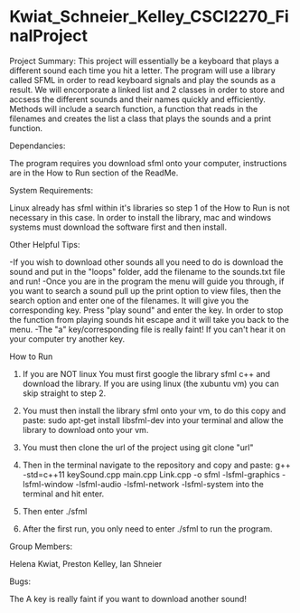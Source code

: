 # Kwiat_Schneier_Kelley_CSCI2270_FinalProject

Project Summary:
This project will essentially be a keyboard that plays a different sound each time you hit a letter. The program will use a library called SFML in order to read keyboard signals and play the sounds as a result. We will encorporate a linked list and 2 classes in order to store and accsess the different sounds and their names quickly and efficiently. Methods will include a search function, a function that reads in the filenames and creates the list a class that plays the sounds and a print function.  

Dependancies:

The program requires you download sfml onto your computer, instructions are in the How to Run section of the ReadMe.

System Requirements:

Linux already has sfml within it's libraries so step 1 of the How to Run is not necessary in this case. In order to install the library, mac and windows systems must download the software first and then install.

Other Helpful Tips:

-If you wish to download other sounds all you need to do is download the sound and put in the "loops" folder, add the filename to the sounds.txt file and run! 
-Once you are in the program the menu will guide you through, if you want to search a sound pull up the print option to view files, then the search option and enter one of the filenames. It will give you the corresponding key. Press "play sound" and enter the key. In order to stop the function from playing sounds hit escape and it will take you back to the menu. 
-The "a" key/corresponding file is really faint! If you can't hear it on your computer try another key.

How to Run

1. If you are NOT linux You must first google the library sfml c++ and download the library. If you are using linux (the xubuntu vm) you can skip straight to step 2.

2. You must then install the library sfml onto your vm, to do this copy and paste: sudo apt-get install libsfml-dev into your terminal and allow the library to download onto your vm. 

3. You must then clone the url of the project using git clone "url" 

4. Then in the terminal navigate to the repository and copy and paste: g++ -std=c++11 keySound.cpp main.cpp Link.cpp -o sfml -lsfml-graphics -lsfml-window -lsfml-audio -lsfml-network -lsfml-system into the terminal and hit enter.

5. Then enter ./sfml 

6. After the first run, you only need to enter ./sfml to run the program.

Group Members:

Helena Kwiat,
Preston Kelley,
Ian Shneier

Bugs:

The A key is really faint if you want to download another sound!


